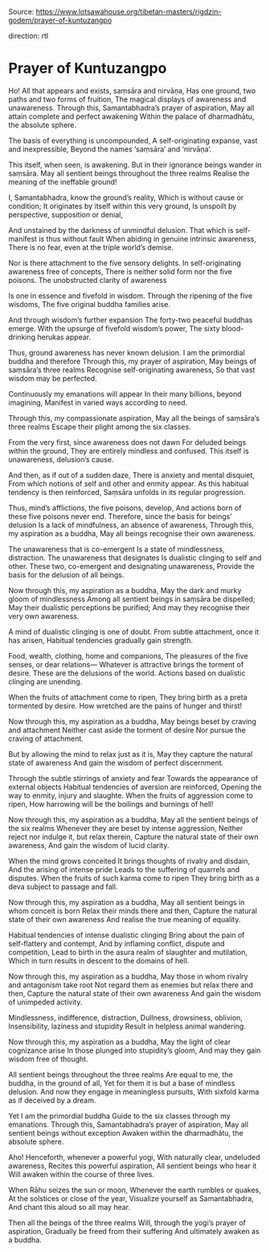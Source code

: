 Source: https://www.lotsawahouse.org/tibetan-masters/rigdzin-godem/prayer-of-kuntuzangpo

direction: rtl

# Prayer of Kuntuzangpo 

Ho! All that appears and exists, saṃsāra and nirvāṇa,
Has one ground, two paths and two forms of fruition,
The magical displays of awareness and unawareness.
Through this, Samantabhadra’s prayer of aspiration,
May all attain complete and perfect awakening
Within the palace of dharmadhātu, the absolute sphere.

The basis of everything is uncompounded,
A self-originating expanse, vast and inexpressible,
Beyond the names ‘saṃsāra’ and ‘nirvāṇa’.

This itself, when seen, is awakening.
But in their ignorance beings wander in saṃsāra.
May all sentient beings throughout the three realms
Realise the meaning of the ineffable ground!

I, Samantabhadra, know the ground’s reality,
Which is without cause or condition;
It originates by itself within this very ground,
Is unspoilt by perspective, supposition or denial,

And unstained by the darkness of unmindful delusion.
That which is self-manifest is thus without fault
When abiding in genuine intrinsic awareness,
There is no fear, even at the triple world’s demise.

Nor is there attachment to the five sensory delights.
In self-originating awareness free of concepts,
There is neither solid form nor the five poisons.
The unobstructed clarity of awareness

Is one in essence and fivefold in wisdom.
Through the ripening of the five wisdoms,
The five original buddha families arise.

And through wisdom’s further expansion
The forty-two peaceful buddhas emerge.
With the upsurge of fivefold wisdom’s power,
The sixty blood-drinking herukas appear.

Thus, ground awareness has never known delusion.
I am the primordial buddha and therefore
Through this, my prayer of aspiration,
May beings of saṃsāra’s three realms
Recognise self-originating awareness,
So that vast wisdom may be perfected.

Continuously my emanations will appear
In their many billions, beyond imagining,
Manifest in varied ways according to need.

Through this, my compassionate aspiration,
May all the beings of saṃsāra’s three realms
Escape their plight among the six classes.

From the very first, since awareness does not dawn
For deluded beings within the ground,
They are entirely mindless and confused.
This itself is unawareness, delusion’s cause.

And then, as if out of a sudden daze,
There is anxiety and mental disquiet,
From which notions of self and other and enmity appear.
As this habitual tendency is then reinforced,
Saṃsāra unfolds in its regular progression.

Thus, mind’s afflictions, the five poisons, develop,
And actions born of these five poisons never end.
Therefore, since the basis for beings’ delusion
Is a lack of mindfulness, an absence of awareness,
Through this, my aspiration as a buddha,
May all beings recognise their own awareness.

The unawareness that is co-emergent
Is a state of mindlessness, distraction.
The unawareness that designates
Is dualistic clinging to self and other.
These two, co-emergent and designating unawareness,
Provide the basis for the delusion of all beings.

Now through this, my aspiration as a buddha,
May the dark and murky gloom of mindlessness
Among all sentient beings in saṃsāra be dispelled;
May their dualistic perceptions be purified;
And may they recognise their very own awareness.

A mind of dualistic clinging is one of doubt.
From subtle attachment, once it has arisen,
Habitual tendencies gradually gain strength.

Food, wealth, clothing, home and companions,
The pleasures of the five senses, or dear relations—
Whatever is attractive brings the torment of desire.
These are the delusions of the world.
Actions based on dualistic clinging are unending.

When the fruits of attachment come to ripen,
They bring birth as a preta tormented by desire.
How wretched are the pains of hunger and thirst!

Now through this, my aspiration as a buddha,
May beings beset by craving and attachment
Neither cast aside the torment of desire
Nor pursue the craving of attachment.

But by allowing the mind to relax just as it is,
May they capture the natural state of awareness
And gain the wisdom of perfect discernment.

Through the subtle stirrings of anxiety and fear
Towards the appearance of external objects
Habitual tendencies of aversion are reinforced,
Opening the way to enmity, injury and slaughte.
When the fruits of aggression come to ripen,
How harrowing will be the boilings and burnings of hell!

Now through this, my aspiration as a buddha,
May all the sentient beings of the six realms
Whenever they are beset by intense aggression,
Neither reject nor indulge it, but relax therein,
Capture the natural state of their own awareness,
And gain the wisdom of lucid clarity.

When the mind grows conceited
It brings thoughts of rivalry and disdain,
And the arising of intense pride
Leads to the suffering of quarrels and disputes.
When the fruits of such karma come to ripen
They bring birth as a deva subject to passage and fall.

Now through this, my aspiration as a buddha,
May all sentient beings in whom conceit is born
Relax their minds there and then,
Capture the natural state of their own awareness
And realise the true meaning of equality.

Habitual tendencies of intense dualistic clinging
Bring about the pain of self-flattery and contempt,
And by inflaming conflict, dispute and competition,
Lead to birth in the asura realm of slaughter and mutilation,
Which in turn results in descent to the domains of hell.

Now through this, my aspiration as a buddha,
May those in whom rivalry and antagonism take root
Not regard them as enemies but relax there and then,
Capture the natural state of their own awareness
And gain the wisdom of unimpeded activity.

Mindlessness, indifference, distraction,
Dullness, drowsiness, oblivion,
Insensibility, laziness and stupidity
Result in helpless animal wandering.

Now through this, my aspiration as a buddha,
May the light of clear cognizance arise
In those plunged into stupidity’s gloom,
And may they gain wisdom free of thought.

All sentient beings throughout the three realms
Are equal to me, the buddha, in the ground of all,
Yet for them it is but a base of mindless delusion.
And now they engage in meaningless pursuits,
With sixfold karma as if deceived by a dream.

Yet I am the primordial buddha
Guide to the six classes through my emanations.
Through this, Samantabhadra’s prayer of aspiration,
May all sentient beings without exception
Awaken within the dharmadhātu, the absolute sphere.

Aho!
Henceforth, whenever a powerful yogi,
With naturally clear, undeluded awareness,
Recites this powerful aspiration,
All sentient beings who hear it
Will awaken within the course of three lives.

When Rāhu seizes the sun or moon,
Whenever the earth rumbles or quakes,
At the solstices or close of the year,
Visualize yourself as Samantabhadra,
And chant this aloud so all may hear.

Then all the beings of the three realms
Will, through the yogi’s prayer of aspiration,
Gradually be freed from their suffering
And ultimately awaken as a buddha.